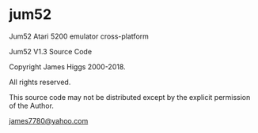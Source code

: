 jum52
=====

Jum52 Atari 5200 emulator cross-platform

Jum52 V1.3 Source Code

Copyright James Higgs 2000-2018.

All rights reserved.

This source code may not be distributed except by the explicit
permission of the Author.


james7780@yahoo.com
